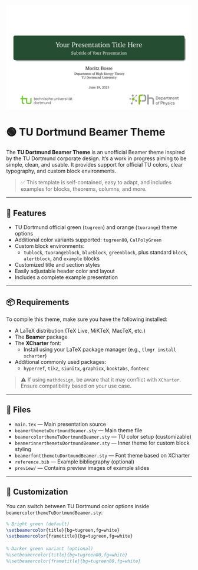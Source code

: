 ![Slide 1](preview/slide01.webp)


# 🟢 TU Dortmund Beamer Theme

The **TU Dortmund Beamer Theme** is an unofficial Beamer theme inspired by the TU Dortmund corporate design. It’s a work in progress aiming to be simple, clean, and usable. It provides support for official TU colors, clear typography, and custom block environments.

> ✅ This template is self-contained, easy to adapt, and includes examples for blocks, theorems, columns, and more.

---

## 🚀 Features

- TU Dortmund official green (`tugreen`) and orange (`tuorange`) theme options
- Additional color variants supported: `tugreen80`, `CalPolyGreen`
- Custom block environments:
  - `tublock`, `tuorangeblock`, `blueblock`, `greenblock`, plus standard `block`, `alertblock`, and `example` blocks
- Customized title and section styles
- Easily adjustable header color and layout
- Includes a complete example presentation

---

## 📦 Requirements

To compile this theme, make sure you have the following installed:

- A LaTeX distribution (TeX Live, MiKTeX, MacTeX, etc.)
- The **Beamer** package
- The **XCharter** font:
  - Install using your LaTeX package manager (e.g., `tlmgr install xcharter`)
- Additional commonly used packages:
  - `hyperref`, `tikz`, `siunitx`, `graphicx`, `booktabs`, `fontenc`

> ⚠️ If using `mathdesign`, be aware that it may conflict with `XCharter`. Ensure compatibility based on your use case.

---

## 📁 Files

- `main.tex` — Main presentation source
- `beamerthemetuDortmundBeamer.sty` — Main theme file
- `beamercolorthemeTuDortmundBeamer.sty` — TU color setup (customizable)
- `beamerinnerthemetuDortmundBeamer.sty` — Inner theme for custom block styling
- `beamerfontthemetuDortmundBeamer.sty` — Font theme based on XCharter
- `reference.bib` — Example bibliography (optional)
- `preview/` — Contains preview images of example slides

---

## 🎨 Customization

You can switch between TU Dortmund color options inside `beamercolorthemeTuDortmundBeamer.sty`:

```latex
% Bright green (default)
\setbeamercolor{title}{bg=tugreen,fg=white}
\setbeamercolor{frametitle}{bg=tugreen,fg=white}

% Darker green variant (optional)
%\setbeamercolor{title}{bg=tugreen80,fg=white}
%\setbeamercolor{frametitle}{bg=tugreen80,fg=white}
